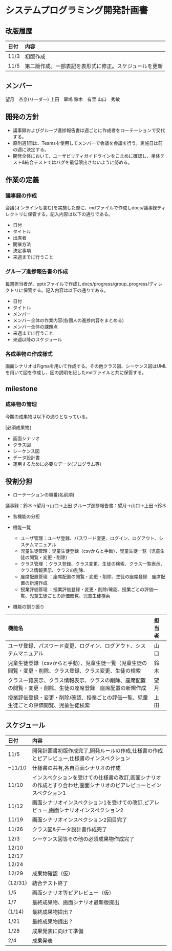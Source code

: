 # システムプログラミング開発計画書

## 改版履歴
|日付|内容|
|:--|:--|
|11/3|初版作成|
|11/5|第二版作成。一部表記を表形式に修正。スケジュールを更新|
## メンバー
望月　杏奈(リーダー)
上田　翠鳩
鈴木　有里
山口　秀敏
## 開発の方針
- 議事録およびグループ進捗報告書は週ごとに作成者をローテーションで交代する。
- 原則週1回は、Teamsを使用してメンバーで会議を会議を行う。実施日は前の週に決定する。
- 開発全体において、ユーザビリティガイドラインをこまめに確認し、単体テスト&結合テストではバグを最低限出さないように努める。
## 作業の定義

### 議事録の作成
会議(オンラインも含む)を実施した際に、mdファイルで作成しdocs/議事録ディレクトリに保管する。記入内容は以下の通りである。
- 日付
- タイトル
- 出席者
- 開催方法
- 決定事項
- 来週までに行うこと

### グループ進捗報告書の作成
毎週担当者が、pptxファイルで作成しdocs/progress/group_progress/ディレクトリに保管する。記入内容は以下の通りである。
- 日付
- タイトル
- メンバー
- メンバー全体の作業内容(各個人の進捗内容をまとめる)
- メンバー全体の課題点
- 来週までに行うこと
- 来週以降のスケジュール

### 各成果物の作成様式
画面シナリオはFigmaを用いて作成する。その他クラス図、シーケンス図はUMLを用いて図を作成し、図の説明を記したmdファイルと共に保管する。

## milestone
### 成果物の管理
今期の成果物は以下の通りとなっている。

[必須成果物]
- 画面シナリオ
- クラス図
- シーケンス図
- データ設計書
- 運用するために必要なデータ(プログラム等)




## 役割分担
- ローテーションの順番(名前順)

議事録：鈴木→望月→山口→上田
グループ進捗報告書：望月→山口→上田→鈴木
- 各機能の分担

 - 機能一覧
   - ユーザ管理：ユーザ登録、パスワード変更、ログイン、ログアウト、システムマニュアル
   - 児童生徒管理：児童生徒登録（csvからと手動）、児童生徒一覧（児童生徒の閲覧・変更・削除）
   - クラス管理 ：クラス登録、クラス変更、生徒の検索、クラス一覧表示、クラス情報表示、クラスの削除、
   - 座席配置管理 ：座席配置の閲覧・変更・削除、生徒の座席登録　座席配置の新規作成
   - 授業評価管理 ：授業評価登録・変更・削除/確認、授業ごとの評価一覧、児童生徒ごとの評価閲覧、児童生徒検索


 - 機能の割り振り<br>

|機能名|担当者|
|:--|:--|
|ユーザ登録、パスワード変更、ログイン、ログアウト、システムマニュアル|山口|
|児童生徒登録（csvからと手動）、児童生徒一覧（児童生徒の閲覧・変更・削除、クラス登録、クラス変更、生徒の検索|鈴木|
|クラス一覧表示、クラス情報表示、クラスの削除、座席配置の閲覧・変更・削除、生徒の座席登録　座席配置の新規作成|望月|
|授業評価登録・変更・削除/確認、授業ごとの評価一覧、児童生徒ごとの評価閲覧、児童生徒検索|上田|

## スケジュール
|日付|内容|
|:--|:--|
|11/5|開発計画書初版作成完了,開発ルールの作成,仕様書の作成とピアレビュー,仕様書のインスペクション|
|~11/10|仕様書の共有,各自画面シナリオの作成|
|11/10|インスペクションを受けての仕様書の改訂,画面シナリオの作成とすり合わせ,画面シナリオのピアレビューとインスペクション1|
|11/12|画面シナリオインスペクション1を受けての改訂,ピアレビュー,画面シナリオインスペクション2|
|11/19|画面シナリオインスペクション2回目完了|
|11/26|クラス図&データ設計書作成完了|
|12/3|シーケンス図等その他の必須成果物作成完了|
|12/10||
|12/17||
|12/24||
|12/29|成果物確認（仮）|
|(12/31)|結合テスト終了|
|1/5|画面シナリオ等ピアレビュー（仮）|
|1/7|最終成果物、画面シナリオ最新版提出|
|(1/14)|最終成果物提出？|
|1/21|最終成果物提出？|
|1/28|成果発表に向けて準備|
|2/4|成果発表|
